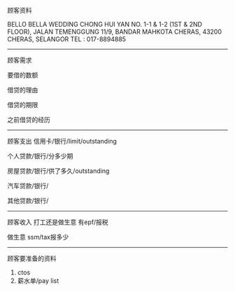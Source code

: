 顾客资料

BELLO BELLA WEDDING
CHONG HUI YAN NO. 1-1 & 1-2 (1ST & 2ND FLOOR), JALAN TEMENGGUNG 11/9, BANDAR MAHKOTA CHERAS, 43200 CHERAS, SELANGOR TEL : 017-8894885

-----------------
顾客需求


要借的数额

借贷的理由

借贷的期限

之前借贷的经历


--------------
顾客支出
信用卡/银行/limit/outstanding


个人贷款/银行/分多少期

房屋贷款/银行/供了多久/outstanding

汽车贷款/银行/


其他贷款/银行/

-----------
顾客收入
打工还是做生意
有epf/报税

做生意 ssm/tax报多少

-------
顾客要准备的资料
1. ctos
2. 薪水单/pay list





